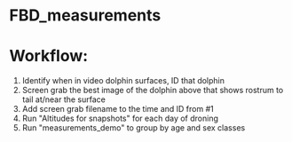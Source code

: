 # FBD_measurements

# Workflow:

1. Identify when in video dolphin surfaces, ID that dolphin
2. Screen grab the best image of the dolphin above that shows rostrum to tail at/near the surface
3. Add screen grab filename to the time and ID from #1
4. Run "Altitudes for snapshots" for each day of droning
5. Run "measurements_demo" to group by age and sex classes
